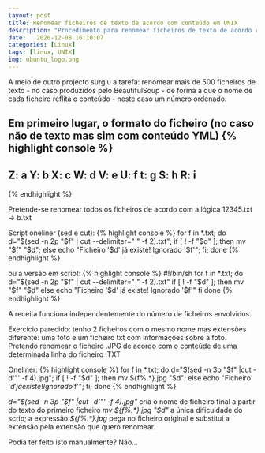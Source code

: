 ```yaml
---
layout: post
title: Renomear ficheiros de texto de acordo com conteúdo em UNIX
description: "Procedimento para renomear ficheiros de texto de acordo com partes do seu conteúdo em UNIX"
date:   2020-12-08 16:10:07
categories: [Linux]
tags: [linux, UNIX]
img: ubuntu_logo.png
---
```

A meio de outro projecto surgiu a tarefa: renomear mais de 500 ficheiros de texto - no caso produzidos pelo BeautifulSoup - de forma a que o nome de cada ficheiro reflita o conteúdo - neste caso um número ordenado. 

Em primeiro lugar, o formato do ficheiro (no caso não de texto mas sim com conteúdo YML)
{% highlight console %}
---
Z: a
Y: b
X: c
W: d
V: e
U: f
t: g
S: h
R: i
---
{% endhighlight %}

Pretende-se renomear todos os ficheiros de acordo com a lógica 12345.txt -> b.txt

Script oneliner (sed e cut):
{% highlight console %}
for f in *.txt; do d="$(sed -n 2p "$f" | cut --delimiter=" " -f 2).txt"; if [ ! -f "$d" ]; then mv "$f" "$d"; else echo "Ficheiro '$d' já existe! Ignorado '$f'"; fi; done
{% endhighlight %}

ou a versão em script:
{% highlight console %}
#!/bin/sh
for f in *.txt; do
    d="$(sed -n 2p "$f" | cut --delimiter=" " -f 2).txt"
    if [ ! -f "$d" ]; then
        mv "$f" "$d"
    else
        echo "Ficheiro '$d' já existe! Ignorado '$f'"
    fi
done
{% endhighlight %}

A receita funciona independentemente do número de ficheiros envolvidos.

Exercício parecido: tenho 2 ficheiros com o mesmo nome mas extensões diferente: uma foto e um ficheiro txt com informações sobre a foto. Pretendo renomear o ficheiro .JPG de acordo com o conteúde de uma determinada linha do ficheiro .TXT

Oneliner:
{% highlight console %}
for f in *.txt; do d="$(sed -n 3p "$f" |cut -d'"' -f 4).jpg"; if [ ! -f "$d" ]; then mv ${f%.*}.jpg "$d"; else echo "Ficheiro '$d' já existe! Ignorado '$f'"; fi; done
{% endhighlight %}

_d="$(sed -n 3p "$f" |cut -d'"' -f 4).jpg"_ cria o nome de ficheiro final a partir do texto do primeiro ficheiro
_mv ${f%.*}.jpg "$d"_ a única dificuldade do scrip; a expressão _${f%.*}.jpg_ pega no ficheiro original e substitui a extensão pela extensão que quero renomear.

Podia ter feito isto manualmente? Não...

